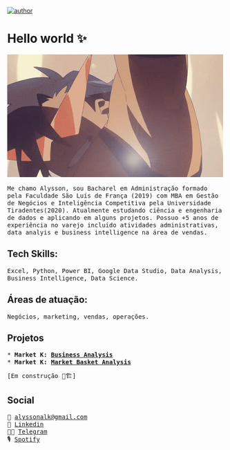 [![author](https://img.shields.io/badge/author-alysson_guimarães-red.svg)](https://www.linkedin.com/in/guimaraesalysson/)

# Hello world ✨

![](https://github.com/k3ybladewielder/k3ybladewielder/blob/main/kamina.gif)

<tt>Me chamo Alysson, sou Bacharel em Administração formado pela Faculdade São Luís de França (2019) com MBA em Gestão de Negócios e Inteligência Competitiva pela Universidade Tiradentes(2020). Atualmente estudando ciência e engenharia de dados e aplicando em alguns projetos. Possuo +5 anos de experiência no varejo incluído atividades administrativas, data analyis e business intelligence na área de vendas.</tt>

## Tech Skills: 

<tt>Excel, Python, Power BI, Google Data Studio, Data Analysis, Business Intelligence, Data Science.</tt>

## Áreas de atuação:

<tt>Negócios, marketing, vendas, operações.</tt>

## Projetos<br>
<tt>* **Market K: [Business Analysis](https://github.com/k3ybladewielder/market_k/blob/main/market_k_eda.ipynb)**<br></tt>
<tt>* **Market K: [Market Basket Analysis](https://github.com/k3ybladewielder/market_k/blob/main/market_k_mba.ipynb)**<br></tt>

<tt>[Em construção 🚧🏗]</tt>

## Social <br>
<tt>📧 alyssonalk@gmail.com<br></tt>
<tt>💼 [Linkedin](https://www.linkedin.com/in/guimaraesalysson/)<br></tt>
<tt>👨‍🚀 [Telegram](t.me/alysson)<br></tt>
<tt>🎙 [Spotify](https://open.spotify.com/user/sao5qyutaa7j64zwsojmyq7hq)</tt>
